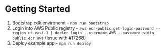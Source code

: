 # Getting Started

1. Bootstrap cdk environemt - `npm run bootstrap`
2. Login into AWS Public registry - `aws ecr-public get-login-password --region us-east-1 | docker login --username AWS --password-stdin public.ecr.aws` (Issue with [#17268](https://github.com/aws/aws-cdk/issues/17268))
3. Deploy example app - `npm run deploy`
